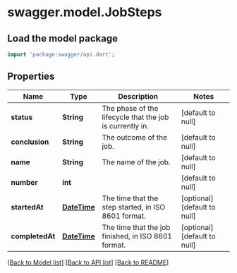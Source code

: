 # swagger.model.JobSteps

## Load the model package
```dart
import 'package:swagger/api.dart';
```

## Properties
Name | Type | Description | Notes
------------ | ------------- | ------------- | -------------
**status** | **String** | The phase of the lifecycle that the job is currently in. | [default to null]
**conclusion** | **String** | The outcome of the job. | [default to null]
**name** | **String** | The name of the job. | [default to null]
**number** | **int** |  | [default to null]
**startedAt** | [**DateTime**](DateTime.md) | The time that the step started, in ISO 8601 format. | [optional] [default to null]
**completedAt** | [**DateTime**](DateTime.md) | The time that the job finished, in ISO 8601 format. | [optional] [default to null]

[[Back to Model list]](../README.md#documentation-for-models) [[Back to API list]](../README.md#documentation-for-api-endpoints) [[Back to README]](../README.md)

